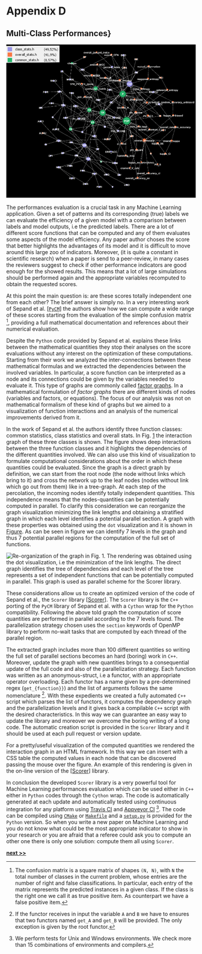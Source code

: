 # Appendix D
## Multi-Class Performances}

![Multi class score interaction graph. Each node identifies a different performance evaluator and links are given by the interactions between mathematical formulations of each quantity. The graph has more than 100 nodes and more than 200 links. The node colors are given by the classes identified in the work of [Sepand et al.](https://doi.org/10.21105/joss.00729) ](../../../../img/scorer_net.png)

The performances evaluation is a crucial task in any Machine Learning application.
Given a set of patterns and its corresponding (true) labels we can evaluate the efficiency of a given model with a comparison between labels and model outputs, i.e the predicted labels.
There are a lot of different score functions that can be computed and any of them evaluates some aspects of the model efficiency.
Any paper author choses the score that better highlights the advantages of its model and it is difficult to move around this large zoo of indicators.
Moreover, (it is quite a constant in scientific research) when a paper is send to a peer-review, in many cases the reviewers suggest to check if other performance indicators are good enough for the showed results.
This means that a lot of large simulations should be performed again and the appropriate variables recomputed to obtain the requested scores.

At this point the main question is: are these scores totally independent one from each other?
The brief answer is simply no.
In a very interesting work of Sepand et al. [[`PyCM`](https://doi.org/10.21105/joss.00729)] the authors show how we can compute a wide range of these scores starting from the evaluation of the simple confusion matrix [^1], providing a full mathematical documentation and references about their numerical evaluation.

Despite the `Python` code provided by Sepand et al. explains these links between the mathematical quantities they stop their analyses on the score evaluations without any interest on the optimization of these computations.
Starting from their work we analyzed the inter-connections between these mathematical formulas and we extracted the dependencies between the involved variables.
In particular, a score function can be interpreted as a node and its connections could be given by the variables needed to evaluate it.
This type of graphs are commonly called [factor graphs](https://en.wikipedia.org/wiki/Factor_graph).
In a mathematical formulation of *factor graphs* there are different kinds of nodes (variables and factors, or equations).
The focus of our analysis was not on mathematical formalism of these kind of graphs but we aimed to a visualization of function interactions and an analysis of the numerical improvements derived from it.

In the work of Sepand et al. the authors identify three function classes: common statistics, class statistics and overall stats.
In Fig. [1](../../../../img/scorer_net.png) the interaction graph of these three classes is shown.
The figure shows deep interactions between the three function classes and it highlights the dependencies of the different quantities involved.
We can also use this kind of visualization to formulate computational considerations about the order in which these quantities could be evaluated.
Since the graph is a direct graph by definition, we can start from the root node (the node without links which bring to it) and cross the network up to the leaf nodes (nodes without link which go out from them) like in a tree-graph.
At each step of the percolation, the incoming nodes identify totally independent quantities.
This independence means that the nodes-quantities can be potentially computed in parallel.
To clarify this consideration we can reorganize the graph visualization minimizing the link lengths and obtaining a stratified graph in which each level identifies a potential parallel section.
A graph with these properties was obtained using the `dot` visualization and it is shown in [Figure](../../../img/scorer_parallel.png).
As can be seen in figure we can identify 7 levels in the graph and thus 7 potential parallel regions for the computation of the full set of functions.

![Re-organization of the graph in Fig. 1. The rendering was obtained using the `dot` visualization, i.e the minimization of the link lengths. The direct graph identifies the tree of dependencies and each level of the tree represents a set of independent functions that can be potentially computed in parallel. This graph is used as parallel scheme for the `Scorer` library.](../../../img/scorer_parallel.png)

These considerations allow us to create an optimized version of the code of Sepand et al., the `Scorer` library [[Scorer](https://github.com/Nico-Curti/scorer)].
The `Scorer` library is the `C++` porting of the `PyCM` library of Sepand et al. with a `Cython` wrap for the `Python` compatibility.
Following the above told graph the computation of score quantities are performed in parallel according to the 7 levels found.
The parallelization strategy chosen uses the `section` keywords of OpenMP library to perform no-wait tasks that are computed by each thread of the parallel region.

The extracted graph includes more than 100 different quantities so writing the full set of parallel sections becomes an hard (boring) work in `C++`.
Moreover, update the graph with new quantities brings to a consequential update of the full code and also of the parallelization strategy.
Each function was written as an anonymous-struct, i.e a functor, with an appropriate operator overloading.
Each functor has a name given by a pre-determined regex (`get_{function}}`) and the list of arguments follows the same nomenclature [^2].
With these expedients we created a fully automated `C++` script which parses the list of functors, it computes the dependency graph and the parallelization levels and it gives back a compilable `C++` script with the desired characteristics.
In this way we can guarantee an easy way to update the library and moreover we overcome the boring writing of a long code.
The automatic creation script is provided in the `Scorer` library and it should be used at each pull request or version update.

For a pretty/useful visualization of the computed quantities we rendered the interaction graph in an HTML framework.
In this way we can insert with a CSS table the computed values in each node that can be discovered passing the mouse over the figure.
An example of this rendering is given in the on-line version of the [[Scorer](https://github.com/Nico-Curti/scorer)] library.

In conclusion the developed `Scorer` library is a very powerful tool for Machine Learning performances evaluation which can be used either in `C++` either in `Python` codes through the `Cython` wrap.
The code is automatically generated at each update and automatically tested using continuous integration for any platform using [Travis CI](https://github.com/Nico-Curti/scorer/blob/master/.travis.yml) and [Appveyor CI](https://github.com/Nico-Curti/scorer/blob/master/appveyor.yml) [^3].
The code can be compiled using [`CMake`](https://github.com/Nico-Curti/scorer/blob/master/CMakeLists.txt) or [`Makefile`](https://github.com/Nico-Curti/scorer/blob/master/Makefile) and a [`setup.py`](https://github.com/Nico-Curti/scorer/blob/master/setup.py) is provided for the `Python` version.
So when you write a new paper on Machine Learning and you do not know what could be the most appropriate indicator to show in your research or you are afraid that a referee could ask you to compute an other one there is only one solution: compute them all using `Scorer`.


[^1]: The confusion matrix is a square matrix of shapes `(N, N)`, with `N` the total number of classes in the current problem, whose entries are the number of right and false classifications. In particular, each entry of the matrix represents the predicted instances in a given class. If the class is the right one we call it as true positive item. As counterpart we have a false positive item.

[^2]: If the functor receives in input the variable `A` and `B` we have to ensures that two functors named `get_A` and `get_B` will be provided. The only exception is given by the root functor.

[^3]: We perform tests for Unix and Windows environments. We check more than 15 combinations of environments and compilers.

[**next >>**](../FiloBlu/README.md)
